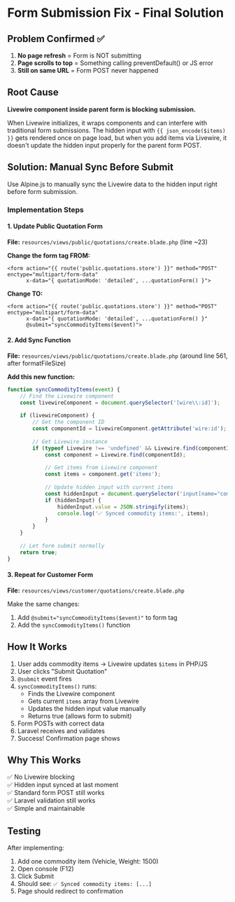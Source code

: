 # Form Submission Fix - Final Solution

## Problem Confirmed ✅

1. **No page refresh** = Form is NOT submitting
2. **Page scrolls to top** = Something calling preventDefault() or JS error
3. **Still on same URL** = Form POST never happened

## Root Cause

**Livewire component inside parent form is blocking submission.**

When Livewire initializes, it wraps components and can interfere with traditional form submissions. The hidden input with `{{ json_encode($items) }}` gets rendered once on page load, but when you add items via Livewire, it doesn't update the hidden input properly for the parent form POST.

## Solution: Manual Sync Before Submit

Use Alpine.js to manually sync the Livewire data to the hidden input right before form submission.

### Implementation Steps

#### 1. Update Public Quotation Form

**File:** `resources/views/public/quotations/create.blade.php` (line ~23)

**Change the form tag FROM:**
```blade
<form action="{{ route('public.quotations.store') }}" method="POST" enctype="multipart/form-data" 
      x-data="{ quotationMode: 'detailed', ...quotationForm() }">
```

**Change TO:**
```blade
<form action="{{ route('public.quotations.store') }}" method="POST" enctype="multipart/form-data" 
      x-data="{ quotationMode: 'detailed', ...quotationForm() }"
      @submit="syncCommodityItems($event)">
```

#### 2. Add Sync Function

**File:** `resources/views/public/quotations/create.blade.php` (around line 561, after formatFileSize)

**Add this new function:**
```javascript
function syncCommodityItems(event) {
    // Find the Livewire component
    const livewireComponent = document.querySelector('[wire\\:id]');
    
    if (livewireComponent) {
        // Get the component ID
        const componentId = livewireComponent.getAttribute('wire:id');
        
        // Get Livewire instance
        if (typeof Livewire !== 'undefined' && Livewire.find(componentId)) {
            const component = Livewire.find(componentId);
            
            // Get items from Livewire component
            const items = component.get('items');
            
            // Update hidden input with current items
            const hiddenInput = document.querySelector('input[name="commodity_items"]');
            if (hiddenInput) {
                hiddenInput.value = JSON.stringify(items);
                console.log('✅ Synced commodity items:', items);
            }
        }
    }
    
    // Let form submit normally
    return true;
}
```

#### 3. Repeat for Customer Form

**File:** `resources/views/customer/quotations/create.blade.php`

Make the same changes:
1. Add `@submit="syncCommodityItems($event)"` to form tag
2. Add the `syncCommodityItems()` function

## How It Works

1. User adds commodity items → Livewire updates `$items` in PHP/JS
2. User clicks "Submit Quotation"
3. `@submit` event fires
4. `syncCommodityItems()` runs:
   - Finds the Livewire component
   - Gets current `items` array from Livewire
   - Updates the hidden input value manually
   - Returns true (allows form to submit)
5. Form POSTs with correct data
6. Laravel receives and validates
7. Success! Confirmation page shows

## Why This Works

✅ No Livewire blocking  
✅ Hidden input synced at last moment  
✅ Standard form POST still works  
✅ Laravel validation still works  
✅ Simple and maintainable  

## Testing

After implementing:
1. Add one commodity item (Vehicle, Weight: 1500)
2. Open console (F12)
3. Click Submit
4. Should see: `✅ Synced commodity items: [...]`
5. Page should redirect to confirmation


